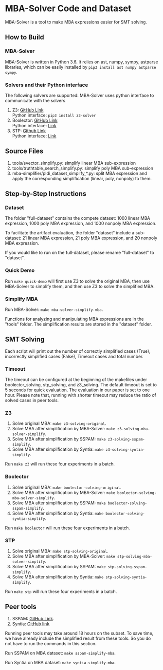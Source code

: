 # MBA-Solver Code and Dataset

MBA-Solver is a tool to make MBA expressions easier for SMT solving.

## How to Build

### MBA-Solver

MBA-Solver is written in Python 3.6. It relies on ast, numpy, sympy, astparse
libraries, which can be easily installed by `pip3 install ast numpy astparse
sympy`.

### Solvers and their Python interface
The following solvers are supported. MBA-Solver uses python interface
to communicate with the solvers.

1. Z3: [GitHub Link](https://github.com/Z3Prover/z3)  
   Python interface: `pip3 install z3-solver`
2. Boolector: [GitHub Link](https://github.com/boolector/boolector)  
   Python interface: [Link](https://boolector.github.io/docs/index.html)
3. STP: [Github Link](https://github.com/stp/stp)  
   Python interface: [Link](https://stp.readthedocs.io/en/latest/#python-usage)

## Source Files
1. tools/svector_simplify.py: simplify linear MBA sub-expression
2. tools/truthtable_search_simplify.py: simplify poly MBA sub-expression
3. mba-simplifier/pldi_dataset_simplify_*.py: split MBA expression and apply the corresponding simplification (linear, poly, nonpoly) to them.

## Step-by-Step Instructions
### Dataset
The folder "full-dataset" contains the compete dataset: 1000 linear MBA expression, 1000 poly MBA expression, and 1000 nonpoly MBA expression.

To facilitate the artifact evaluation, the folder "dataset" include a sub-dataset: 21 linear MBA expression, 21 poly MBA expression, and 20 nonpoly MBA expression.

If you would like to run on the full-dataset, please rename "full-dataset" to "dataset".

### Quick Demo

Run `make quick-demo` will first use Z3 to solve the original MBA, then use MBA-Solver to simplify them, and then use Z3 to solve the simplified MBA.

### Simplify MBA

Run MBA-Solver: `make mba-solver-simplify-mba`.

Functions for analyzing and manipulating MBA expressions are in the "tools" folder. The simplification results are stored in the "dataset" folder.

## SMT Solving

Each script will print out the number of correctly simplified cases (True), incorrectly simplified cases (False), Timeout cases and total number.

### Timeout

The timeout can be configured at the beginning of the makefiles under boolector_solving, stp_solving, and z3_solving. The default timeout is set to 5 seconds for quick evaluation. The evaluation in our paper is set to one hour. Please note that, running with shorter timeout may reduce the ratio of solved cases in peer tools.

### Z3
1. Solve original MBA: `make z3-solving-original`.
2. Solve MBA after simplification by MBA-Solver: `make z3-solving-mba-solver-simplify`.
3. Solve MBA after simplification by SSPAM: `make z3-solving-sspam-simplify`.
4. Solve MBA after simplification by Syntia: `make z3-solving-syntia-simplify`.

Run `make z3` will run these four experiments in a batch.

### Boolector
1. Solve original MBA: `make boolector-solving-original`.
2. Solve MBA after simplification by MBA-Solver: `make boolector-solving-mba-solver-simplify`.
3. Solve MBA after simplification by SSPAM: `make boolector-solving-sspam-simplify`.
4. Solve MBA after simplification by Syntia: `make boolector-solving-syntia-simplify`.

Run `make boolector` will run these four experiments in a batch.

### STP
1. Solve original MBA: `make stp-solving-original`.
2. Solve MBA after simplification by MBA-Solver: `make stp-solving-mba-solver-simplify`.
3. Solve MBA after simplification by SSPAM: `make stp-solving-sspam-simplify`.
4. Solve MBA after simplification by Syntia: `make stp-solving-syntia-simplify`.

Run `make stp` will run these four experiments in a batch.

## Peer tools

1. SSPAM: [GitHub Link](https://github.com/quarkslab/sspam/blob/master/README.md).
2. Syntia: [GitHub link](https://github.com/RUB-SysSec/syntia/blob/master/README.md).

Running peer tools may take around 18 hours on the subset. To save time, we have already include the simplified result from these tools. So you do not have to run the commands in this section.

Run SSPAM on MBA dataset: `make sspam-simplify-mba`.

Run Syntia on MBA dataset: `make syntia-simplify-mba`.
